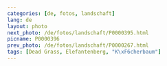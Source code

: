 ```yaml
---
categories: [de, fotos, landschaft]
lang: de
layout: photo
next_photo: /de/fotos/landschaft/P0000395.html
picname: P0000396
prev_photo: /de/fotos/landschaft/P0000267.html
tags: [Dead Grass, Elefantenberg, "K\xF6cherbaum"]
---
```

